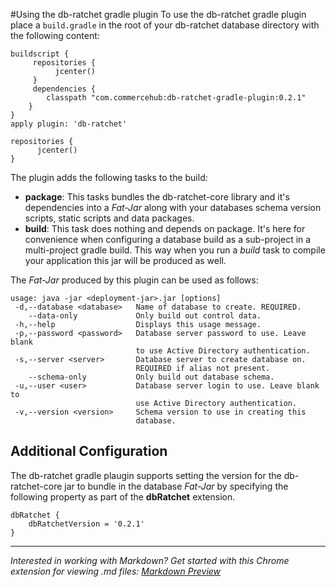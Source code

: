 #Using the db-ratchet gradle plugin
To use the db-ratchet gradle plugin place a `build.gradle` in the root of your db-ratchet database directory with the
following content:

    buildscript {
         repositories {
              jcenter()
         }
         dependencies {
            classpath "com.commercehub:db-ratchet-gradle-plugin:0.2.1"
        }
    }
    apply plugin: 'db-ratchet'
    
    repositories {
          jcenter()
    }

The plugin adds the following tasks to the build:

- **package**: This tasks bundles the db-ratchet-core library and it's dependencies into a *Fat-Jar* along with your
databases schema version scripts, static scripts and data packages.
- **build**: This task does nothing and depends on package. It's here for convenience when configuring a database build
as a sub-project in a multi-project gradle build. This way when you run a *build* task to compile your application this
jar will be produced as well.

The *Fat-Jar* produced by this plugin can be used as follows:

    usage: java -jar <deployment-jar>.jar [options]                            
     -d,--database <database>   Name of database to create. REQUIRED.          
        --data-only             Only build out control data.                   
     -h,--help                  Displays this usage message.                   
     -p,--password <password>   Database server password to use. Leave blank   
                                to use Active Directory authentication.        
     -s,--server <server>       Database server to create database on.         
                                REQUIRED if alias not present.                 
        --schema-only           Only build out database schema.                
     -u,--user <user>           Database server login to use. Leave blank to   
                                use Active Directory authentication.           
     -v,--version <version>     Schema version to use in creating this         
                                database.


## Additional Configuration
The db-ratchet gradle plaugin supports setting the version for the db-ratchet-core jar to bundle in the database 
*Fat-Jar* by specifying the following property as part of the **dbRatchet** extension.

    dbRatchet {
        dbRatchetVersion = '0.2.1'
    }

---
*Interested in working with Markdown? Get started with this Chrome extension for viewing .md files: [Markdown Preview](https://chrome.google.com/webstore/detail/markdown-preview/jmchmkecamhbiokiopfpnfgbidieafmd)*
